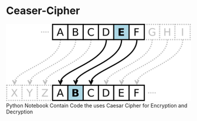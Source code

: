 # Ceaser-Cipher
<img src='Caesar_cipher_left_shift_of_3.svg.png'>
Python Notebook Contain Code the uses Caesar Cipher for Encryption and Decryption
